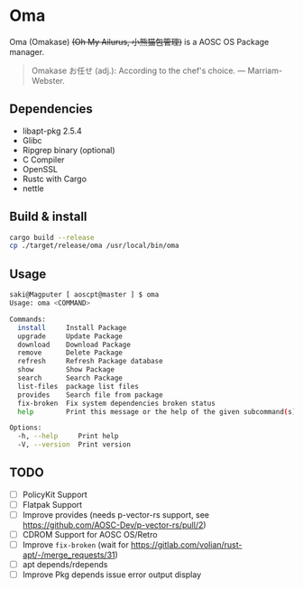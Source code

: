 # Oma

Oma (Omakase) ~~(Oh My Ailurus, 小熊猫包管理)~~ is a AOSC OS Package manager.

> Omakase お任せ (adj.): According to the chef's choice. — Marriam-Webster.

## Dependencies

- libapt-pkg 2.5.4
- Glibc
- Ripgrep binary (optional)
- C Compiler
- OpenSSL
- Rustc with Cargo
- nettle

## Build & install

```bash
cargo build --release
cp ./target/release/oma /usr/local/bin/oma
```

## Usage

```bash
saki@Magputer [ aoscpt@master ] $ oma
Usage: oma <COMMAND>

Commands:
  install     Install Package
  upgrade     Update Package
  download    Download Package
  remove      Delete Package
  refresh     Refresh Package database
  show        Show Package
  search      Search Package
  list-files  package list files
  provides    Search file from package
  fix-broken  Fix system dependencies broken status
  help        Print this message or the help of the given subcommand(s)

Options:
  -h, --help     Print help
  -V, --version  Print version
```

## TODO
- [ ] PolicyKit Support
- [ ] Flatpak Support
- [ ] Improve provides (needs p-vector-rs support, see https://github.com/AOSC-Dev/p-vector-rs/pull/2)
- [ ] CDROM Support for AOSC OS/Retro
- [ ] Improve `fix-broken` (wait for https://gitlab.com/volian/rust-apt/-/merge_requests/31)
- [ ] apt depends/rdepends
- [ ] Improve Pkg depends issue error output display
